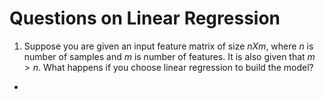 # Questions on Linear Regression

1. Suppose you are given an input feature matrix of size $nXm$, where $n$ is number of samples and $m$ is number of features. It is also given that $m > n$. What happens if you choose linear regression to build the model?
  - 

